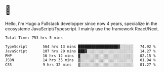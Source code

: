 # 👋 

Hello, i'm Hugo a Fullstack developper since now 4 years, specialize in the ecosysteme JavaScript/Typescript. I mainly use the framework React/Next.

<!--START_SECTION:waka-->

```txt
Total Time: 753 hrs 5 mins

TypeScript       564 hrs 13 mins ██████████████████▓░░░░░░   74.92 %
JavaScript       107 hrs 29 mins ███▓░░░░░░░░░░░░░░░░░░░░░   14.27 %
PHP              16 hrs 12 mins  ▓░░░░░░░░░░░░░░░░░░░░░░░░   02.15 %
JSON             14 hrs 35 mins  ▒░░░░░░░░░░░░░░░░░░░░░░░░   01.94 %
CSS              9 hrs 32 mins   ▒░░░░░░░░░░░░░░░░░░░░░░░░   01.27 %
```

<!--END_SECTION:waka-->
